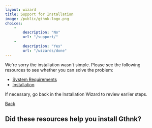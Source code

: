 ```yaml
---
layout: wizard
title: Support for Installation
image: /public/gthnk-logo.png
choices:
    -
        description: "No"
        url: "/support/"
    -
        description: "Yes"
        url: "/wizards/done"
---
```


We're sorry the installation wasn't simple.
Please see the following resources to see whether you can solve the problem:

- [System Requirements](http://gthnk.readthedocs.io/en/latest/intro/system-requirements.html)
- [Installation](http://gthnk.readthedocs.io/en/latest/intro/installation.html)

If necessary, go back in the Installation Wizard to review earlier steps.

<a class="button" href="javascript:window.history.back();">Back</a>

## Did these resources help you install Gthnk?
